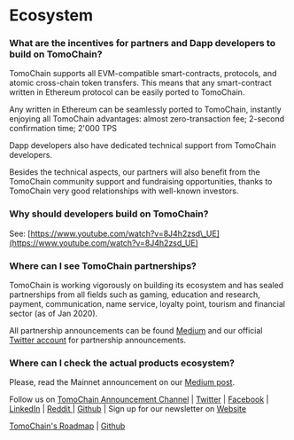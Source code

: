 # Ecosystem

### **What are the incentives for partners and Dapp developers to build on TomoChain?**

TomoChain supports all EVM-compatible smart-contracts, protocols, and atomic cross-chain token transfers. This means that any smart-contract written in Ethereum protocol can be easily ported to TomoChain.

Any  written in Ethereum can be seamlessly ported to TomoChain, instantly enjoying all TomoChain advantages: almost zero-transaction fee; 2-second confirmation time; 2'000 TPS 

Dapp developers also have dedicated technical support from TomoChain developers.

Besides the technical aspects, our partners will also benefit from the TomoChain community support and fundraising opportunities, thanks to TomoChain very good relationships with well-known investors.

### **Why should developers build  on TomoChain?**

See: [https://www.youtube.com/watch?v=8J4h2zsd\_UE](https://www.youtube.com/watch?v=8J4h2zsd_UE)

### **Where can I see TomoChain partnerships?**

TomoChain is working vigorously on building its ecosystem and has sealed partnerships from all fields such as gaming, education and research, payment, communication, name service, loyalty point, tourism and financial sector \(as of Jan 2020\). 

All partnership announcements can be found [Medium](https://medium.com/tomochain) and our official [Twitter account](https://twitter.com/TomoChainANN) for partnership announcements.

### **Where can I check the actual products  ecosystem?**

Please, read the Mainnet announcement on our [Medium post](https://medium.com/tomochain/tomochain-mainnet-has-officially-been-launched-25a55dd2efed).

Follow us on [TomoChain Announcement Channel](https://t.me/TomoChainChannel?source=post_page---------------------------) \| [Twitter](https://twitter.com/TomoChainANN?source=post_page---------------------------) \| [Facebook](https://www.facebook.com/tomochainofficial?source=post_page---------------------------) \| [LinkedIn](https://www.linkedin.com/company/tomochain/?source=post_page---------------------------) \| [Reddit ](https://www.reddit.com/r/Tomochain/?source=post_page---------------------------)\| [Github](https://github.com/tomochain?source=post_page---------------------------) \| Sign up for our newsletter on [Website](http://tomochain.com/?source=post_page---------------------------)

[TomoChain's Roadmap](https://tomochain.com/tomochain-roadmap/) \| [Github](https://github.com/tomochain)  



